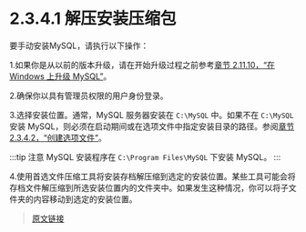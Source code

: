# 2.3.4.1 解压安装压缩包

要手动安装MySQL，请执行以下操作：

1.如果你是从以前的版本升级，请在开始升级过程之前参考[章节 2.11.10，“在 Windows 上升级 MySQL”](/2/2.11/2.11.10/windows-upgrading.html)。

2.确保你以具有管理员权限的用户身份登录。

3.选择安装位置。通常，MySQL 服务器安装在 `C:\MySQL` 中。如果不在 `C:\MySQL` 安装 MySQL，则必须在启动期间或在选项文件中指定安装目录的路径。参阅[章节 2.3.4.2，“创建选项文件”](/2/2.3/2.3.4/2.3.4.2/windows-create-option-file.html)。

:::tip 注意
MySQL 安装程序在 `C:\Program Files\MySQL` 下安装 MySQL。
:::

4.使用首选文件压缩工具将安装存档解压缩到选定的安装位置。某些工具可能会将存档文件解压缩到所选安装位置内的文件夹中。如果发生这种情况，你可以将子文件夹的内容移动到选定的安装位置。

> [原文链接](https://dev.mysql.com/doc/refman/8.0/en/windows-extract-archive.html)
